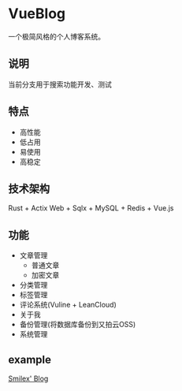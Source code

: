 # VueBlog
一个极简风格的个人博客系统。

## 说明
当前分支用于搜索功能开发、测试

## 特点
- 高性能
- 低占用
- 易使用
- 高稳定

## 技术架构
Rust + Actix Web + Sqlx + MySQL + Redis + Vue.js

## 功能
- 文章管理
	- 普通文章
	- 加密文章
- 分类管理
- 标签管理
- 评论系统(Vuline + LeanCloud)
- 关于我
- 备份管理(将数据库备份到又拍云OSS)
- 系统管理

## example
[Smilex' Blog](https://www.smilex.cn)
